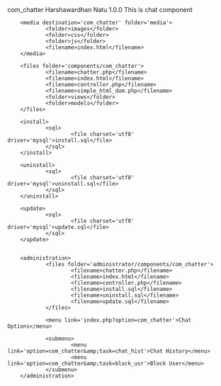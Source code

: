 <?xml version='1.0' encoding='utf-8' ?>
<extension type='component' version='3.0' method='upgrade'>
        <name>com_chatter</name>
        <author>Harshawardhan Natu</author>
        <version>1.0.0</version>
        <description>This is chat component</description>

        <media destination='com_chatter' folder='media'>
                <folder>images</folder>
                <folder>css</folder>
                <folder>js</folder>
                <filename>index.html</filename>
        </media>

        <files folder='components/com_chatter'>
                <filename>chatter.php</filename>
                <filename>index.html</filename>
                <filename>controller.php</filename>
                <filename>simple_html_dom.php</filename>
                <folder>views</folder>
                <folder>models</folder>
        </files>

        <install>
                <sql>
                        <file charset='utf8' driver='mysql'>install.sql</file>
                </sql>
        </install>

        <uninstall>
                <sql>
                        <file charset='utf8' driver='mysql'>uninstall.sql</file>
                </sql>
        </uninstall>

        <update>
                <sql>
                        <file charset='utf8' driver='mysql'>update.sql</file>
                </sql>
        </update>        


        <administration>
                <files folder='administrator/components/com_chatter'>
                        <filename>chatter.php</filename>
                        <filename>index.html</filename>
                        <filename>controller.php</filename>
                        <filename>install.sql</filename>
                        <filename>uninstall.sql</filename>
                        <filename>update.sql</filename>
                </files>

                <menu link='index.php?option=com_chatter'>Chat Options</menu>

                <submenu>
                        <menu link='option=com_chatter&amp;task=chat_hist'>Chat History</menu>
                        <menu link='option=com_chatter&amp;task=block_usr'>Block User</menu>
                </submenu>
        </administration>

</extension>